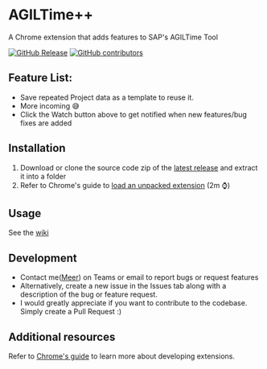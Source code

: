 # AGILTime++
A Chrome extension that adds features to SAP's AGILTime Tool

[![GitHub Release](https://img.shields.io/github/v/release/meesha01/AGIL-Plus-Plus)](https://github.com/meesha01/AGIL-Plus-Plus/releases/latest)
[![GitHub contributors](https://img.shields.io/github/contributors/meesha01/AGIL-Plus-Plus)](https://github.com/meesha01/AGIL-Plus-Plus/graphs/contributors)

## Feature List:
- Save repeated Project data as a template to reuse it.
- More incoming 😅
- Click the Watch button above to get notified when new features/bug fixes are added

## Installation
1. Download or clone the source code zip of the [latest release](https://github.com/meesha01/AGIL-Plus-Plus/releases/latest) and extract it into a folder
2. Refer to Chrome's guide to [load an unpacked extension](https://developer.chrome.com/docs/extensions/get-started/tutorial/hello-world#load-unpacked) (2m ⌚)

## Usage
See the [wiki](https://github.com/meesha01/AGIL-Plus-Plus/wiki)

## Development
- Contact me([Meer](mailto:meer.shah@actico.com)) on Teams or email to report bugs or request features
- Alternatively, create a new issue in the Issues tab along with a description of the bug or feature request.
- I would greatly appreciate if you want to contribute to the codebase. Simply create a Pull Request :)

## Additional resources
Refer to [Chrome's guide](https://developer.chrome.com/docs/extensions/get-started) to learn more about developing extensions.
